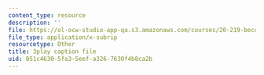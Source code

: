 ```yaml
---
content_type: resource
description: ''
file: https://ol-ocw-studio-app-qa.s3.amazonaws.com/courses/20-219-becoming-the-next-bill-nye-writing-and-hosting-the-educational-show-january-iap-2015/051c46305fa35eefa3267630f4b8ca2b_LrJq-UIHKE8.vtt
file_type: application/x-subrip
resourcetype: Other
title: 3play caption file
uid: 051c4630-5fa3-5eef-a326-7630f4b8ca2b
---
```

